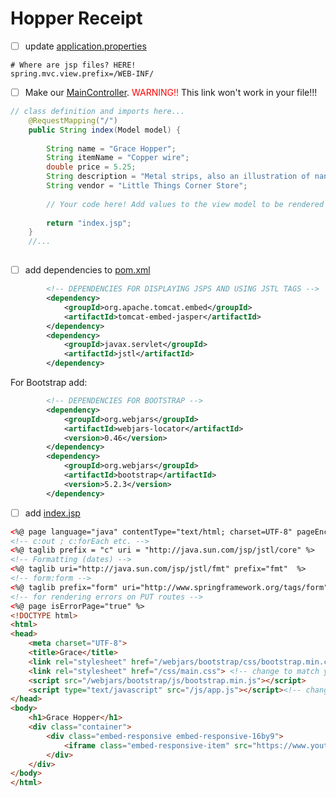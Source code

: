 # Hopper Receipt

- [ ] update [application.properties](./src/main/resources/application.properties)

```
# Where are jsp files? HERE!
spring.mvc.view.prefix=/WEB-INF/
```

- [ ] Make our [MainController](./src/main/java/tyler/hopper/MainController.java). <span style="color:red">WARNING!!</span> This link won't work in your file!!!

```java
// class definition and imports here...
    @RequestMapping("/")
    public String index(Model model) {
        
        String name = "Grace Hopper";
        String itemName = "Copper wire";
        double price = 5.25;
        String description = "Metal strips, also an illustration of nanoseconds.";
        String vendor = "Little Things Corner Store";
    
    	// Your code here! Add values to the view model to be rendered
    
        return "index.jsp";
    }
    //...
    
```


- [ ] add dependencies to [pom.xml](./pom.xml)

```xml
        <!-- DEPENDENCIES FOR DISPLAYING JSPS AND USING JSTL TAGS -->
        <dependency>
            <groupId>org.apache.tomcat.embed</groupId>
            <artifactId>tomcat-embed-jasper</artifactId>
        </dependency>
        <dependency>
            <groupId>javax.servlet</groupId>
            <artifactId>jstl</artifactId>
        </dependency>
```
For Bootstrap add:
```xml
		<!-- DEPENDENCIES FOR BOOTSTRAP -->
        <dependency>
            <groupId>org.webjars</groupId>
            <artifactId>webjars-locator</artifactId>
            <version>0.46</version>
        </dependency>
        <dependency>
            <groupId>org.webjars</groupId>
            <artifactId>bootstrap</artifactId>
            <version>5.2.3</version>
        </dependency>
```

- [ ] add [index.jsp](./src/main/webapp/WEB-INF/index.jsp)

```html
<%@ page language="java" contentType="text/html; charset=UTF-8" pageEncoding="UTF-8"%>
<!-- c:out ; c:forEach etc. --> 
<%@ taglib prefix = "c" uri = "http://java.sun.com/jsp/jstl/core" %>
<!-- Formatting (dates) --> 
<%@ taglib uri="http://java.sun.com/jsp/jstl/fmt" prefix="fmt"  %>
<!-- form:form -->
<%@ taglib prefix="form" uri="http://www.springframework.org/tags/form"%>
<!-- for rendering errors on PUT routes -->
<%@ page isErrorPage="true" %>
<!DOCTYPE html>
<html>
<head>
    <meta charset="UTF-8">
    <title>Grace</title>
    <link rel="stylesheet" href="/webjars/bootstrap/css/bootstrap.min.css">
    <link rel="stylesheet" href="/css/main.css"> <!-- change to match your file/naming structure -->
    <script src="/webjars/bootstrap/js/bootstrap.min.js"></script>
    <script type="text/javascript" src="/js/app.js"></script><!-- change to match your file/naming structure -->
</head>
<body>
    <h1>Grace Hopper</h1>
    <div class="container">
        <div class="embed-responsive embed-responsive-16by9">
            <iframe class="embed-responsive-item" src="https://www.youtube.com/embed/9eyFDBPk4Yw" allowfullscreen></iframe>
        </div>
    </div>
</body>
</html>


```

